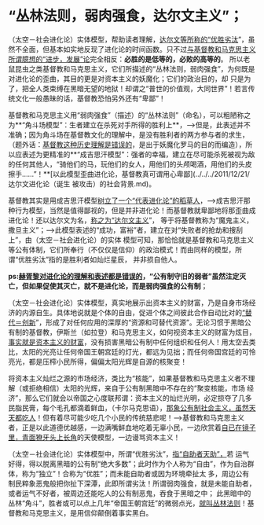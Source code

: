 # “丛林法则，弱肉强食，达尔文主义”；

（太空－社会进化论）实体模型，帮助读者理解，[达尔文等所称的“优胜劣汰](../../../2009/2/15/可怕的进化论：记念人类最伟大的科学家诞生200年.md)”，虽然不全面，但基本如实地反现了进化论的时间函数。只不过[与基督教和马克思主义所谓臆想的“进步，发展”论](../../../2010/10/17/基督教迷信对马克思主义的贡献.md)完全相反：**必胜的是低等的，必败的高等的**。
所以老鼠昆虫之类基督教和马克思主义，它们所描述的“丛林法则，弱肉强食”，为何既是对进化论的歪曲，其目的更是对资本主义的妖魔化；它们的政治目的，却
只是为了，把全人类束缚在黑暗无望的地狱！却谓之“普世的价值观，大同世界”！若言传统文化一般愚昧的话，基督教恐怕另外还有“卑鄙”！

基督教和马克思主义用“弱肉强食”（描述）的“丛林法则”（命名），可以粗陋称之为**“角斗场模型”：生者建立在杀死对手所得的胜利上**，——>但是，此表述并不准确；因为角斗场在基督教文化的理解中，是没有胜利者的两方参与者的求生，（题外话：[基督教这种历史理解是错误的](../../../2011/7/25/罗马角斗行业和奴隶起义的模式.md)，是出于妖魔化罗马的目的而编造），所以应表述为更精准的**“成吉思汗模型”：强者的幸福，建立在尽可能杀死被视为敌的任何其他人，“骑他们的马，玩他们的女人，用他们的头颅喝酒，用他们的头皮擦手……”！**[以此模型歪曲进化论，基督教真可谓用心卑鄙](../../../2011/12/21/达尔文进化论（诞生 被攻击）的社会背景.md)。

基督教其实是用成吉思汗模型[树立了一个“代表进化论”的稻草人](../../../2009/7/27/实用主义的现代愚民制造业.md)，——>成吉思汗那种行为模型，当然是值得鄙视的，但是并非进化论！而基督教就卑鄙地将那歪曲成进化论！还以达尔文为名，[称之为“达尔文主义](../../../2012/3/10/那些最狂热主张达尔文主义的人.md)”，
等于将基督教称为“魔鬼主义，撒旦主义”；——>此模型表述的“成功，富裕”者，建立在对“失败者的抢劫和搜刮上”，由（太空－社会进化论）的实体
模型可知，那恰恰就是基督教和马克思主义等公有体制，它们所奉行（不仅仅是信仰）的政治模式！而由同样的模型，所谓“优胜劣汰”指的是胜利者如灿烂星辰，
并非损自他人。

**ps:[赫胥黎对进化论的理解和表述都是错误的](../../../2012/11/1/欧洲基督教文化，自古以来就是弱肉强食.md)，“公有制守旧的弱者”虽然注定灭亡，但如果促使其灭亡，就不是进化论，而是弱肉强食的公有制**；

（太空－社会进化论）实体模型，真实地展示出资本主义的财富，乃是自身市场经济的内源自生。具体地说就是个体的自由，促进个体之间彼此合作自动比对的[“替代＝创新](http://blog.sina.com.cn/s/blog_5563a64d0102vw4h.html)”，形成了对任何应用的深厚的“资源和可替代资源”。无论习惯于黑暗公有制的基督教，伊斯兰（如拉登）和马克思主义，如何视资本主义的财富为炫目，[事实就是资本主义的财富](../../../2012/11/21/资本主义的财富是对未来的良好预期,上帝真正的安排.md)，没有损害黑暗公有制中任何组织和任何人！用太空去类比，太阳的光亮让任何帝国王朝宫廷的灯光，都远为见拙；而任何帝国宫廷的可怜亮光，都是压榨小民所得，偏偏太阳光辉是自源的核聚变！

将资本主义灿烂之源的市场经济，类比为“核能”，如果基督教和马克思主义者不理解（或拒绝相信）太阳的光辉，来自于公有制黑暗中不存在的“聚变核能，市场
经济”，那么它们就会以帝国之心度联邦谓：资本主义的灿烂光明，必定掠夺了几多民脂民膏，每个毛孔都滴着鲜血，（卡尔马克思语），[那象公有制社会主义，虽然天天都吃人](../../../2013/1/7/公有制政体根据旧经验固化经济模式.md)！但有着尽可能少吃几个小民的传统慈悲呢！——>基督教和马克思主义者，正是以此道德优越感，一边满嘴鲜血地吃着无辜小民，一边欣赏着[自已在镜子里，青面獠牙头上长角](http://darthvad.blog.sohu.com/323625611.html)的天使模型，一边谩骂资本主义！

（太空－社会进化论）实体模型中，所谓“优胜劣汰”，[指“自助者天助”，](../../../2012/3/15/稀土和假货中的公有制困境.md)若
运气好得，得以脱离黑暗的公有制“绝大多数”；此时作为个人称为“自由”，作为自治群体，称为“独立”！合称为“优胜”；而未能自助者或因为环境牵扯太
多，周边公有制民粹象恶鬼般把你扯下深潭，此即所谓劣汰！所谓弱肉强食，就是未能自助者，或者运气不好者，被周边还能吃人的公有制恶鬼，吞食于黑暗之中；
此黑暗中的丛林“角斗”，胜者或可以点上几年“帝国王朝宫廷”的微弱点光，[就叫丛林法则](../../../2013/5/12/边际推进定律，物竞天择的丛林法则不是弱肉强食.md)！基督教和马克思主义，是用信仰颠倒着事实黑白。
